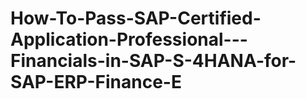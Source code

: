 # How-To-Pass-SAP-Certified-Application-Professional---Financials-in-SAP-S-4HANA-for-SAP-ERP-Finance-E